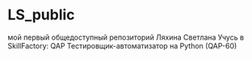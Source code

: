 # LS_public
мой первый общедоступный репозиторий
Ляхина Светлана
Учусь в SkillFactory: QAP
Тестировщик-автоматизатор на Python (QAP-60)
